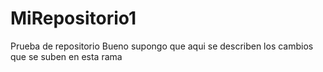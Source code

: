 # MiRepositorio1
Prueba de repositorio
Bueno supongo que aqui se describen los cambios que se suben en esta rama
